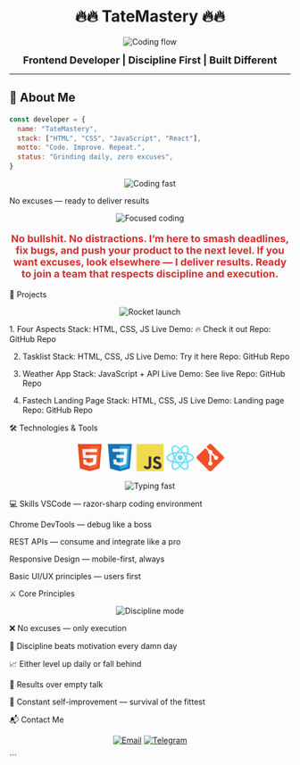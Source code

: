 <h1 align="center">🔥🔥 TateMastery 🔥🔥</h1>

<p align="center">
  <img src="https://media.giphy.com/media/l3vR9OQ0u1Gf2V1zW/giphy.gif" alt="Coding flow" width="140" />
</p>

<p align="center">
  <b style="font-size:18px;">Frontend Developer | Discipline First | Built Different</b>
</p>

---

## 🧠 About Me

```js
const developer = {
  name: "TateMastery",
  stack: ["HTML", "CSS", "JavaScript", "React"],
  motto: "Code. Improve. Repeat.",
  status: "Grinding daily, zero excuses",
}

```
<p align="center"> <img src="https://media.giphy.com/media/3o6Zt6ML6BklcajjsA/giphy.gif" alt="Coding fast" width="120" /> </p>
No excuses — ready to deliver results
<p align="center"> <img src="https://media.giphy.com/media/26xBwdIuRJiAIqHwA/giphy.gif" alt="Focused coding" width="110" /> </p> <p align="center" style="font-size:18px; font-weight:bold; color:#d32f2f;"> No bullshit. No distractions. I’m here to smash deadlines, fix bugs, and push your product to the next level. If you want excuses, look elsewhere — I deliver results. Ready to join a team that respects discipline and execution. </p>
🚀 Projects
<p align="center"> <img src="https://media.giphy.com/media/3o7aCTPPm4OHfRLSH6/giphy.gif" alt="Rocket launch" width="120" /> </p>
1. Four Aspects
Stack: HTML, CSS, JS
Live Demo: 🔥 Check it out
Repo: GitHub Repo

2. Tasklist
Stack: HTML, CSS, JS
Live Demo: Try it here
Repo: GitHub Repo

3. Weather App
Stack: JavaScript + API
Live Demo: See live
Repo: GitHub Repo

4. Fastech Landing Page
Stack: HTML, CSS, JS
Live Demo: Landing page
Repo: GitHub Repo

🛠️ Technologies & Tools
<div align="center"> <img alt="HTML5" src="https://raw.githubusercontent.com/devicons/devicon/master/icons/html5/html5-original.svg" width="50" height="50" /> <img alt="CSS3" src="https://raw.githubusercontent.com/devicons/devicon/master/icons/css3/css3-original.svg" width="50" height="50" /> <img alt="JavaScript" src="https://raw.githubusercontent.com/devicons/devicon/master/icons/javascript/javascript-original.svg" width="50" height="50" /> <img alt="React" src="https://raw.githubusercontent.com/devicons/devicon/master/icons/react/react-original.svg" width="50" height="50" /> <img alt="Git" src="https://raw.githubusercontent.com/devicons/devicon/master/icons/git/git-original.svg" width="50" height="50" /> </div> <p align="center"> <img src="https://media.giphy.com/media/13HgwGsXF0aiGY/giphy.gif" alt="Typing fast" width="120" /> </p>
💻 Skills
VSCode — razor-sharp coding environment

Chrome DevTools — debug like a boss

REST APIs — consume and integrate like a pro

Responsive Design — mobile-first, always

Basic UI/UX principles — users first

⚔️ Core Principles
<p align="center"> <img src="https://media.giphy.com/media/3o6gbbuLW76jkt8vIc/giphy.gif" alt="Discipline mode" width="130" /> </p>
❌ No excuses — only execution

💪 Discipline beats motivation every damn day

📈 Either level up daily or fall behind

🚫 Results over empty talk

🧠 Constant self-improvement — survival of the fittest

📬 Contact Me
<p align="center"> <a href="mailto:jbrodi766@gmail.com"><img src="https://img.shields.io/badge/Email-jbrodi766%40gmail.com-D14836?style=for-the-badge&logo=gmail&logoColor=white" alt="Email"></a> <a href="https://t.me/phantom_assasin7"><img src="https://img.shields.io/badge/Telegram-%40phantom_assasin7-0088cc?style=for-the-badge&logo=telegram&logoColor=white" alt="Telegram"></a> </p> ```
